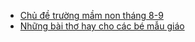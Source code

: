 - [Chủ đề trường mầm non tháng 8-9](http://nhabeyeu.edu.vn/public/chitiettintuc.aspx?idnew=112C0JIS0B&idcateNew=12C0J)
- [Những bài thơ hay cho các bé mẫu giáo](http://www.webtretho.com/forum/f54/nhung-bai-tho-hay-cho-cac-be-mau-giao-124625/)
